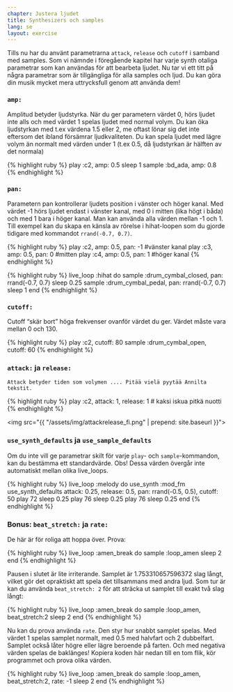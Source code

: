 ```yaml
---
chapter: Justera ljudet
title: Synthesizers och samples
lang: se
layout: exercise
---
```


Tills nu har du använt parametrarna `attack`, `release` och `cutoff` i samband med samples. Som vi nämnde i föregående kapitel har varje synth otaliga parametrar som kan användas för att bearbeta ljudet. Nu tar vi ett titt på några parametrar som är tillgängliga för alla samples och ljud. Du kan göra din musik mycket mera uttrycksfull genom att använda dem!

### `amp:`

Amplitud betyder ljudstyrka. När du ger parametern värdet 0, hörs ljudet inte alls och med värdet 1 spelas ljudet med normal volym. Du kan öka ljudstyrkan med t.ex värdena 1.5 eller 2, me oftast lönar sig det inte eftersom det ibland försämrar ljudkvaliteten. Du kan spela ljudet med lägre volym än normalt med värden under 1 (t.ex 0.5, då ljudstyrkan är hälften av det normala)

{% highlight ruby %}
play :c2, amp: 0.5
sleep 1
sample :bd_ada, amp: 0.8
{% endhighlight %}

### `pan:`

Parametern pan kontrollerar ljudets position i vänster och höger kanal. Med värdet -1 hörs ljudet endast i vänster kanal, med 0 i mitten (lika högt i båda) och med 1 bara i höger kanal. Man kan använda alla värden mellan -1 och 1. Till exempel kan du skapa en känsla av rörelse i hihat-loopen som du gjorde tidigare med kommandot `rrand(-0.7, 0.7)`. 

{% highlight ruby %}
play :c2, amp: 0.5, pan: -1 #vänster kanal
play :c3, amp: 0.5, pan: 0 #mitten
play :c4, amp: 0.5, pan: 1 #höger kanal
{% endhighlight %}

{% highlight ruby %}
live_loop :hihat do
  sample :drum_cymbal_closed, pan: rrand(-0.7, 0.7)
  sleep 0.25
  sample :drum_cymbal_pedal, pan: rrand(-0.7, 0.7)
  sleep 1
end
{% endhighlight %}

### `cutoff:`

Cutoff “skär bort” höga frekvenser ovanför värdet du ger. Värdet måste vara mellan 0 och 130. 

{% highlight ruby %}
play :c2, cutoff: 80
sample :drum_cymbal_open, cutoff: 60
{% endhighlight %}

### `attack:` ja `release:`

`Attack betyder tiden som volymen .... Pitää vielä pyytää Annilta tekstit. `

{% highlight ruby %}
play :c2, attack: 1, release: 1 # kaksi iskua pitkä nuotti
{% endhighlight %}

<img src="{{ "/assets/img/attackrelease_fi.png" | prepend: site.baseurl }}">

### `use_synth_defaults` ja `use_sample_defaults`

Om du inte vill ge parametrar skilt för varje `play`- och `sample`-kommandon, kan du bestämma ett standardvärde. Obs! Dessa värden övergår inte automatiskt mellan olika live_loops. 

{% highlight ruby %}
live_loop :melody do
  use_synth :mod_fm
  use_synth_defaults attack: 0.25, release: 0.5, pan: rrand(-0.5, 0.5), cutoff: 50
  play 72
  sleep 0.25
  play 76
  sleep 0.25
  play 76
  sleep 0.25
end
{% endhighlight %}

### Bonus: `beat_stretch:` ja `rate:`

De här är för roliga att hoppa över. Prova: 

{% highlight ruby %}
live_loop :amen_break do
  sample :loop_amen
  sleep 2
end 
{% endhighlight %}

Pausen i slutet är lite irriterande. Samplet är 1.753310657596372 slag långt, vilket gör det opraktiskt att spela det tillsammans med andra ljud. Som tur är kan du använda `beat_stretch: 2` för att sträcka ut samplet till exakt två slag långt: 

{% highlight ruby %}
live_loop :amen_break do
  sample :loop_amen, beat_stretch:2
  sleep 2
end
{% endhighlight %}

Nu kan du prova använda `rate`. Den styr hur snabbt samplet spelas. Med värdet 1 spelas samplet normalt, med 0.5 med halvfart och 2 dubbelfart. Samplet också låter högre eller lägre beroende på farten. Och med negativa värden spelas de baklänges! Kopiera koden här nedan till en tom flik, kör programmet och prova olika värden.

{% highlight ruby %}
live_loop :amen_break do
  sample :loop_amen, beat_stretch:2, rate: -1
  sleep 2
end
{% endhighlight %}
